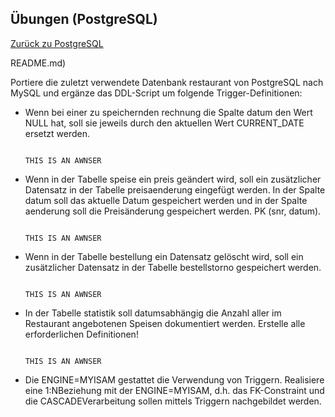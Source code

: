 ## Übungen (PostgreSQL)

[Zurück zu PostgreSQL](README.md)

README.md)

Portiere die zuletzt verwendete Datenbank restaurant von PostgreSQL nach MySQL und
ergänze das DDL-Script um folgende Trigger-Definitionen:

- Wenn bei einer zu speichernden rechnung die Spalte datum den Wert NULL hat, soll sie
  jeweils durch den aktuellen Wert CURRENT_DATE ersetzt werden.

  ```mysql
  
  THIS IS AN AWNSER
  
  ```

- Wenn in der Tabelle speise ein preis geändert wird, soll ein zusätzlicher Datensatz in
  der Tabelle preisaenderung eingefügt werden. In der Spalte datum soll das aktuelle
  Datum gespeichert werden und in der Spalte aenderung soll die Preisänderung
  gespeichert werden. PK (snr, datum).

  ```mysql
  
  THIS IS AN AWNSER
  
  ```

- Wenn in der Tabelle bestellung ein Datensatz gelöscht wird, soll ein zusätzlicher
  Datensatz in der Tabelle bestellstorno gespeichert werden.

  ```mysql
  
  THIS IS AN AWNSER
  
  ```

- In der Tabelle statistik soll datumsabhängig die Anzahl aller im Restaurant
  angebotenen Speisen dokumentiert werden. Erstelle alle erforderlichen Definitionen!

  ```mysql
  
  THIS IS AN AWNSER
  
  ```

- Die ENGINE=MYISAM gestattet die Verwendung von Triggern. Realisiere eine 1:NBeziehung mit der ENGINE=MYISAM, d.h. das FK-Constraint und die CASCADEVerarbeitung sollen mittels Triggern nachgebildet werden.

